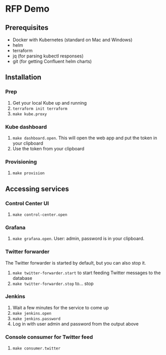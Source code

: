 # RFP Demo

## Prerequisites

- Docker with Kubernetes (standard on Mac and Windows)
- helm
- terraform
- jq (for parsing kubectl responses)
- git (for getting Confluent helm charts)

## Installation

### Prep

1. Get your local Kube up and running
2. `terraform init terraform`
3. `make kube.proxy`

### Kube dashboard

1. `make dashboard.open`. This will open the web app and put the token in your clipboard
2. Use the token from your clipboard

### Provisioning

1. `make provision`

## Accessing services

### Control Center UI

1. `make control-center.open`

### Grafana

1. `make grafana.open`. User: admin, password is in your clipboard.

### Twitter forwarder

The Twitter forwarder is started by default, but you can also stop it.

1. `make twitter-forwarder.start` to start feeding Twitter messages to the database
2. `make twitter-forwarder.stop` to... stop

### Jenkins

1. Wait a few minutes for the service to come up
2. `make jenkins.open`
3. `make jenkins.password`
4. Log in with user admin and password from the output above

### Console consumer for Twitter feed

1. `make consumer.twitter`